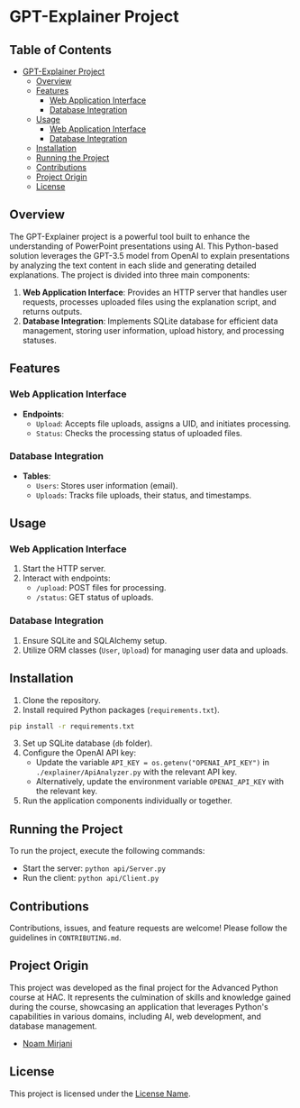 # GPT-Explainer Project

## Table of Contents

- [GPT-Explainer Project](#gpt-explainer-project)
  - [Overview](#overview)
  - [Features](#features)
    - [Web Application Interface](#web-application-interface)
    - [Database Integration](#database-integration)
  - [Usage](#usage)
    - [Web Application Interface](#web-application-interface-1)
    - [Database Integration](#database-integration-1)
  - [Installation](#installation)
  - [Running the Project](#running-the-project)
  - [Contributions](#contributions)
  - [Project Origin](#Project-Origin)
  - [License](#license)

## Overview

The GPT-Explainer project is a powerful tool built to enhance the understanding of PowerPoint presentations using AI. This Python-based solution leverages the GPT-3.5 model from OpenAI to explain presentations by analyzing the text content in each slide and generating detailed explanations. The project is divided into three main components:

1. **Web Application Interface**: Provides an HTTP server that handles user requests, processes uploaded files using the explanation script, and returns outputs.
2. **Database Integration**: Implements SQLite database for efficient data management, storing user information, upload history, and processing statuses.

## Features

### Web Application Interface

- **Endpoints**:
  - `Upload`: Accepts file uploads, assigns a UID, and initiates processing.
  - `Status`: Checks the processing status of uploaded files.

### Database Integration

- **Tables**:
  - `Users`: Stores user information (email).
  - `Uploads`: Tracks file uploads, their status, and timestamps.

## Usage

### Web Application Interface

1. Start the HTTP server.
2. Interact with endpoints:
   - `/upload`: POST files for processing.
   - `/status`: GET status of uploads.

### Database Integration

1. Ensure SQLite and SQLAlchemy setup.
2. Utilize ORM classes (`User`, `Upload`) for managing user data and uploads.

## Installation

1. Clone the repository.
2. Install required Python packages (`requirements.txt`).
```bash
pip install -r requirements.txt
```
3. Set up SQLite database (`db` folder).
4. Configure the OpenAI API key:
    - Update the variable `API_KEY = os.getenv("OPENAI_API_KEY")` in `./explainer/ApiAnalyzer.py` with the relevant API key.
    - Alternatively, update the environment variable `OPENAI_API_KEY` with the relevant key.
5. Run the application components individually or together.

## Running the Project

To run the project, execute the following commands:
- Start the server: `python api/Server.py`
- Run the client: `python api/Client.py`

## Contributions

Contributions, issues, and feature requests are welcome! Please follow the guidelines in `CONTRIBUTING.md`.


## Project Origin

This project was developed as the final project for the Advanced Python course at HAC. It represents the culmination of skills and knowledge gained during the course, showcasing an application that leverages Python's capabilities in various domains, including AI, web development, and database management.
- [Noam Mirjani](noamirjani@gmail.com)


## License

This project is licensed under the [License Name](LICENSE).
